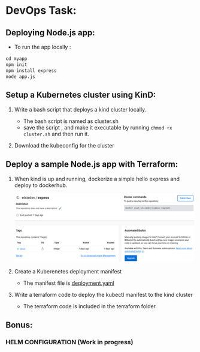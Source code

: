 # DevOps Task:

## Deploying Node.js app:

 - To run the app locally :
```
cd myapp
npm init
npm install express
node app.js
```
## Setup a Kubernetes cluster using KinD:

1. Write a bash script that deploys a kind cluster locally.
    - The bash script is named as cluster.sh
    - save the script , and make it executable by running ```chmod +x cluster.sh``` and then run it.
      
2. Download the kubeconfig for the cluster

## Deploy a sample Node.js app with Terraform:

1. When kind is up and running, dockerize a simple hello express and deploy to dockerhub.

   ![Dockerhub](https://github.com/elsie-dev/ignite/blob/main/Screenshot%20from%202023-09-26%2009-38-33.png)

2.  Create a Kuberenetes deployment manifest
    - The manifest file is [deployment.yaml](https://github.com/elsie-dev/ignite/blob/main/deployment.yaml)
      
3. Write a terraform code to deploy the kubectl manifest to the kind cluster
   - The terraform code is included in the terraform folder.

## Bonus:
### HELM CONFIGURATION (Work in progress)
